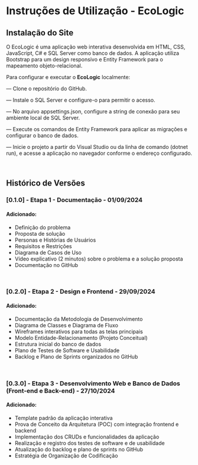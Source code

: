 # Instruções de Utilização - EcoLogic

## Instalação do Site

O EcoLogic é uma aplicação web interativa desenvolvida em HTML, CSS, JavaScript, C# e SQL Server como banco de dados. A aplicação utiliza Bootstrap para um design responsivo e Entity Framework para o mapeamento objeto-relacional.

Para configurar e executar o **EcoLogic** localmente:

— Clone o repositório do GitHub.

— Instale o SQL Server e configure-o para permitir o acesso.

— No arquivo appsettings.json, configure a string de conexão para seu ambiente local de SQL Server.

— Execute os comandos de Entity Framework para aplicar as migrações e configurar o banco de dados.

— Inicie o projeto a partir do Visual Studio ou da linha de comando (dotnet run), e acesse a aplicação no navegador conforme o endereço configurado.

<br> 

## Histórico de Versões
### [0.1.0] - Etapa 1 - Documentação - 01/09/2024 
#### Adicionado:
- Definição do problema
- Proposta de solução
- Personas e Histórias de Usuários
- Requisitos e Restrições
- Diagrama de Casos de Uso
- Vídeo explicativo (2 minutos) sobre o problema e a solução proposta
- Documentação no GitHub

<br> 

### [0.2.0] - Etapa 2 - Design e Frontend - 29/09/2024

#### Adicionado:
- Documentação da Metodologia de Desenvolvimento
- Diagrama de Classes e Diagrama de Fluxo
- Wireframes interativos para todas as telas principais
- Modelo Entidade-Relacionamento (Projeto Conceitual)
- Estrutura inicial do banco de dados
- Plano de Testes de Software e Usabilidade
- Backlog e Plano de Sprints organizados no GitHub

<br> 

### [0.3.0] - Etapa 3 - Desenvolvimento Web e Banco de Dados (Front-end e Back-end) - 27/10/2024 

#### Adicionado:
- Template padrão da aplicação interativa
- Prova de Conceito da Arquitetura (POC) com integração frontend e backend
- Implementação dos CRUDs e funcionalidades da aplicação
- Realização e registro dos testes de software e de usabilidade
- Atualização do backlog e plano de sprints no GitHub
- Estratégia de Organização de Codificação

